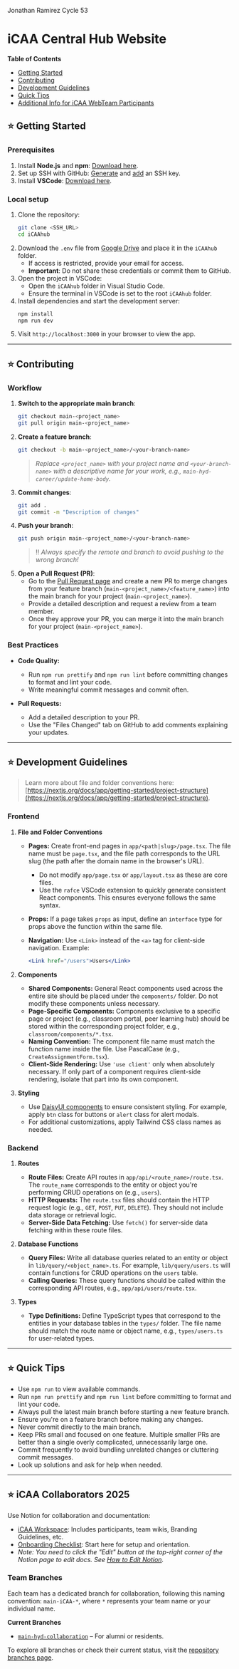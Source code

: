 Jonathan Ramirez
Cycle 53


# iCAA Central Hub Website

**Table of Contents**

- [Getting Started](#️-getting-started)
- [Contributing](#️-contributing)
- [Development Guidelines](#️-development-guidelines)
- [Quick Tips](#️-quick-tips)
- [Additional Info for iCAA WebTeam Participants](#️-iCAA-collaborators-2025)

## ⭐️ Getting Started

### Prerequisites

1. Install **Node.js** and **npm**: [Download here](https://nodejs.org/en/download).
2. Set up SSH with GitHub: [Generate](https://docs.github.com/en/authentication/connecting-to-github-with-ssh/generating-a-new-ssh-key-and-adding-it-to-the-ssh-agent) and [add](https://docs.github.com/en/authentication/connecting-to-github-with-ssh/adding-a-new-ssh-key-to-your-github-account) an SSH key.
3. Install **VSCode**: [Download here](https://code.visualstudio.com/).

### Local setup

1. Clone the repository:
   ```bash
   git clone <SSH_URL>
   cd iCAAhub
   ```
2. Download the `.env` file from [Google Drive](https://drive.google.com/drive/folders/15_GC93egcXhEHhzOtKsrMaWhnnrmCjPO?usp=sharing) and place it in the `iCAAhub` folder.
   - If access is restricted, provide your email for access.
   - **Important**: Do not share these credentials or commit them to GitHub.
3. Open the project in VSCode:
   - Open the `iCAAhub` folder in Visual Studio Code.
   - Ensure the terminal in VSCode is set to the root `iCAAhub` folder.
4. Install dependencies and start the development server:
   ```bash
   npm install
   npm run dev
   ```
5. Visit `http://localhost:3000` in your browser to view the app.

---

## ⭐️ Contributing

### Workflow

1. **Switch to the appropriate main branch**:
   ```bash
   git checkout main-<project_name>
   git pull origin main-<project_name>
   ```
2. **Create a feature branch**:
   ```bash
   git checkout -b main-<project_name>/<your-branch-name>
   ```
   > _Replace `<project_name>` with your project name and `<your-branch-name>` with a descriptive name for your work, e.g., `main-hyd-career/update-home-body`._
3. **Commit changes**:
   ```bash
   git add .
   git commit -m "Description of changes"
   ```
4. **Push your branch**:
   ```bash
   git push origin main-<project_name>/<your-branch-name>
   ```
   > ‼️ _Always specify the remote and branch to avoid pushing to the wrong branch!_
5. **Open a Pull Request (PR)**:
   - Go to the [Pull Request page](https://github.com/JValentineC/iCAAhub/compare) and create a new PR to merge changes from your feature branch (`main-<project_name>/<feature_name>`) into the main branch for your project (`main-<project_name>`).
   - Provide a detailed description and request a review from a team member.
   - Once they approve your PR, you can merge it into the main branch for your project (`main-<project_name>`).

### Best Practices

- **Code Quality:**

  - Run `npm run prettify` and `npm run lint` before committing changes to format and lint your code.
  - Write meaningful commit messages and commit often.

- **Pull Requests:**
  - Add a detailed description to your PR.
  - Use the "Files Changed" tab on GitHub to add comments explaining your updates.

---

## ⭐️ Development Guidelines

> Learn more about file and folder conventions here: [https://nextjs.org/docs/app/getting-started/project-structure](https://nextjs.org/docs/app/getting-started/project-structure).

### Frontend

1. **File and Folder Conventions**

   - **Pages:** Create front-end pages in `app/<path|slug>/page.tsx`. The file name must be `page.tsx`, and the file path corresponds to the URL slug (the path after the domain name in the browser's URL).
     - Do not modify `app/page.tsx` or `app/layout.tsx` as these are core files.
     - Use the `rafce` VSCode extension to quickly generate consistent React components. This ensures everyone follows the same syntax.
   - **Props:** If a page takes `props` as input, define an `interface` type for props above the function within the same file.

   - **Navigation:** Use `<Link>` instead of the `<a>` tag for client-side navigation. Example:
     ```jsx
     <Link href="/users">Users</Link>
     ```

2. **Components**

   - **Shared Components:** General React components used across the entire site should be placed under the `components/` folder. Do not modify these components unless necessary.
   - **Page-Specific Components:** Components exclusive to a specific page or project (e.g., classroom portal, peer learning hub) should be stored within the corresponding project folder, e.g., `classroom/components/*.tsx`.
   - **Naming Convention:** The component file name must match the function name inside the file. Use PascalCase (e.g., `CreateAssignmentForm.tsx`).
   - **Client-Side Rendering:** Use `'use client'` only when absolutely necessary. If only part of a component requires client-side rendering, isolate that part into its own component.

3. **Styling**
   - Use [DaisyUI components](https://daisyui.com/components/) to ensure consistent styling. For example, apply `btn` class for buttons or `alert` class for alert modals.
   - For additional customizations, apply Tailwind CSS class names as needed.

### Backend

1. **Routes**

   - **Route Files:** Create API routes in `app/api/<route_name>/route.tsx`. The `route_name` corresponds to the entity or object you're performing CRUD operations on (e.g., `users`).
   - **HTTP Requests:** The `route.tsx` files should contain the HTTP request logic (e.g., `GET`, `POST`, `PUT`, `DELETE`). They should not include data storage or retrieval logic.
   - **Server-Side Data Fetching:** Use `fetch()` for server-side data fetching within these route files.

2. **Database Functions**

   - **Query Files:** Write all database queries related to an entity or object in `lib/query/<object_name>.ts`. For example, `lib/query/users.ts` will contain functions for CRUD operations on the `users` table.
   - **Calling Queries:** These query functions should be called within the corresponding API routes, e.g., `app/api/users/route.tsx`.

3. **Types**
   - **Type Definitions:** Define TypeScript types that correspond to the entities in your database tables in the `types/` folder. The file name should match the route name or object name, e.g., `types/users.ts` for user-related types.

---

## ⭐️ Quick Tips

- Use `npm run` to view available commands.
- Run `npm run prettify` and `npm run lint` before committing to format and lint your code.
- Always pull the latest main branch before starting a new feature branch.
- Ensure you're on a feature branch before making any changes.
- Never commit directly to the main branch.
- Keep PRs small and focused on one feature. Multiple smaller PRs are better than a single overly complicated, unnecessarily large one.
- Commit frequently to avoid bundling unrelated changes or cluttering commit messages.
- Look up solutions and ask for help when needed.

---

## ⭐️ iCAA Collaborators 2025

Use Notion for collaboration and documentation:

- [iCAA Workspace](https://www.notion.so/invite/3922e9f78eb8a1256d8ec7597d2d5df1a0bd5f82): Includes participants, team wikis, Branding Guidelines, etc.
- [Onboarding Checklist](): Start here for setup and orientation.
- _Note: You need to click the "Edit" button at the top-right corner of the Notion page to edit docs. See [How to Edit Notion](./readme-notion-edit.png)._

### Team Branches

Each team has a dedicated branch for collaboration, following this naming convention: `main-iCAA-*`, where `*` represents your team name or your individual name.

**Current Branches**

- [`main-hyd-collaboration`](https://github.com/CodeYourDreams/cyd-website/tree/main-hyd-mentor) – For alumni or residents.

To explore all branches or check their current status, visit the [repository branches page](https://github.com/JValentineC/iCAAhub/branches).